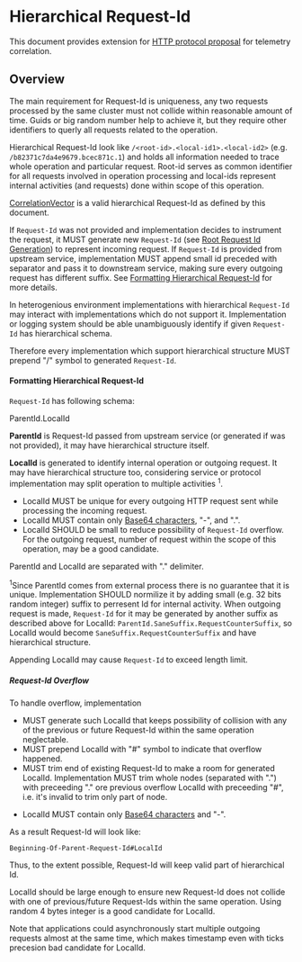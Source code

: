 #  Hierarchical Request-Id
This document provides extension for [HTTP protocol proposal](http_protocol_proposal_v1.md) for telemetry correlation.

## Overview
The main requirement for Request-Id is uniqueness, any two requests processed by the same cluster must not collide within reasonable amount of time.
Guids or big random number help to achieve it, but they require other identifiers to querly all requests related to the operation.

Hierarchical Request-Id look like `/<root-id>.<local-id1>.<local-id2>` (e.g. `/b82371c7da4e9679.bcec871c.1`) and holds all information needed to trace whole operation and particular request.
Root-id serves as common identifier for all requests involved in operation processing and local-ids represent internal activities (and requests) done within scope of this operation.

[CorrelationVector](https://osgwiki.com/wiki/CorrelationVector) is a valid hierarchical Request-Id as defined by this document.

If `Request-Id` was not provided and implementation decides to instrument the request,
it MUST generate new `Request-Id` (see [Root Request Id Generation](http_protocol_proposal_v1.md#root-request-id-generation))
to represent incoming request.
If `Request-Id` is provided from upstream service, implementation MUST append small id preceded with separator 
and pass it to downstream service, making sure every outgoing request has different suffix.
See [Formatting Hierarchical Request-Id](#formatting-hierarchical-request-Id) for more details.

In heterogenious environment implementations with hierarchical `Request-Id` may interact 
with implementations which do not support it. Implementation or logging system should be able unambiguously identify if given `Request-Id` has hierarchical schema.

Therefore every implementation which support hierarchical structure MUST prepend "/" symbol to generated `Request-Id`.

#### Formatting Hierarchical Request-Id
`Request-Id` has following schema:

ParentId.LocalId

**ParentId** is Request-Id passed from upstream service (or generated if was not provided), it may have hierarchical structure itself.

**LocalId** is generated to identify internal operation or outgoing request. It may have hierarchical structure too, considering service or protocol implementation may split operation to multiple activities <sup>1</sup>.
- LocalId MUST be unique for every outgoing HTTP request sent while processing the incoming request. 
- LocalId MUST contain only [Base64 characters](https://en.wikipedia.org/wiki/Base64), "-", and ".".
- LocalId SHOULD be small to reduce possibility of `Request-Id` overflow. For the outgoing request, number of request within the scope of this operation, may be a good candidate.

ParentId and LocalId are separated with "." delimiter.

<sup>1</sup>Since ParentId comes from external process there is no guarantee that it is unique. Implementation SHOULD normilize it by adding small (e.g. 32 bits random integer) suffix to perresent Id for internal activity.
When outgoing request is made, `Request-Id` for it may be generated by another suffix as described above for LocalId: `ParentId.SaneSuffix.RequestCounterSuffix`, so LocalId would become `SaneSuffix.RequestCounterSuffix` and have hierarchical structure.

Appending LocalId may cause `Request-Id` to exceed length limit.

##### Request-Id Overflow
To handle overflow, implementation 
* MUST generate such LocalId that keeps possibility of collision with any of the previous or future Request-Id within the same operation neglectable.
* MUST prepend LocalId with "#" symbol to indicate that overflow happened.
* MUST trim end of existing Request-Id to make a room for generated LocalId. Implementation MUST trim whole nodes (separated with ".") with preceeding "." ore previous overflow LocalId with preceeding "#", i.e. it's invalid to trim only part of node. 
- LocalId MUST contain only [Base64 characters](https://en.wikipedia.org/wiki/Base64) and "-".

As a result Request-Id will look like: 

  `Beginning-Of-Parent-Request-Id#LocalId`

Thus, to the extent possible, Request-Id will keep valid part of hierarchical Id.

LocalId should be large enough to ensure new Request-Id does not collide with one of previous/future Request-Ids within the same operation. Using random 4 bytes integer is a good candidate for LocalId.

Note that applications could asynchronously start multiple outgoing requests almost at the same time, which makes timestamp even with ticks precesion bad candidate for LocalId.
